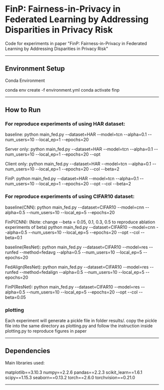 # FinP: Fairness-in-Privacy in Federated Learning by Addressing Disparities in Privacy Risk

Code for experiments in paper "FinP: Fairness-in-Privacy in Federated Learning by Addressing Disparities in Privacy Risk"

---


## Environment Setup

Conda Environment


conda env create -f environment.yml
conda activate finp

---

## How to Run

### For reproduce experiments of using HAR dataset:

baseline:
python main_fed.py --dataset=HAR --model=tcn --alpha=0.1 --num_users=10 --local_ep=1 --epochs=20 

Server only:
python main_fed.py --dataset=HAR --model=tcn --alpha=0.1 --num_users=10 --local_ep=1 --epochs=20 --opt 

Client only:
python main_fed.py --dataset=HAR --model=tcn --alpha=0.1 --num_users=10 --local_ep=1 --epochs=20 --col --beta=2

FinP:
python main_fed.py --dataset=HAR --model=tcn --alpha=0.1 --num_users=10 --local_ep=1 --epochs=20 --opt --col --beta=2

### For reproduce experiments of using CIFAR10 dataset:

baseline(CNN):
python main_fed.py --dataset=CIFAR10 --model=cnn --alpha=0.5 --num_users=10 --local_ep=5 --epochs=20

FinP(CNN): (Note: change --beta = 0.05, 0.1, 0.3, 0.5 to reproduce ablation experiments of beta)
python main_fed.py --dataset=CIFAR10 --model=cnn --alpha=0.5 --num_users=10 --local_ep=5 --epochs=20 --opt --col --beta=0.1

baseline(ResNet):
python main_fed.py --dataset=CIFAR10 --model=res --runfed --method=fedavg --alpha=0.5 --num_users=10 --local_ep=5 --epochs=20

FedAlign(ResNet):
python main_fed.py --dataset=CIFAR10 --model=res --runfed --method=fedalign --alpha=0.5 --num_users=10 --local_ep=5 --epochs=20

FinP(ResNet): 
python main_fed.py --dataset=CIFAR10 --model=res  --alpha=0.5 --num_users=10 --local_ep=5 --epochs=20 --opt --col --beta=0.05

### plotting
Each experiment will generate a pickle file in folder results/. copy the pickle file into the same directory as plotting.py and follow the instruction inside plotting.py to reproduce figures in paper

---

## Dependencies

Main libraries used:

matplotlib==3.10.3
numpy==2.2.6
pandas==2.2.3
scikit_learn==1.6.1
scipy==1.15.3
seaborn==0.13.2
torch==2.6.0
torchvision==0.21.0


---

